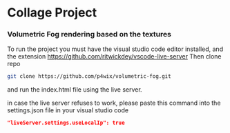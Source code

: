 # Collage Project

### Volumetric Fog rendering based on the textures

To run the project you must have the visual studio code editor installed, and the extension
https://github.com/ritwickdey/vscode-live-server
Then clone repo

```bash
git clone https://github.com/p4wix/volumetric-fog.git
```

and run the index.html file using the live server.

in case the live server refuses to work, please paste this command into the settings.json file in your visual studio code

```json
"liveServer.settings.useLocalIp": true
```
